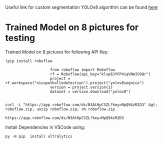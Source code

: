 
Useful link for custom segmentation YOLOv8 algorithm can be found [here](https://www.youtube.com/watch?v=Fe8W2lNTnU4)


# Trained Model on 8 pictures for testing
Trained Model on 8 pictures for following API  Key:
```Jupiter
!pip install roboflow

                    from roboflow import Roboflow
                    rf = Roboflow(api_key="klxp8JYFP4iqVNmIG9Qr")
                    project = rf.workspace("nicopotholledetection").project("yolov8segnico")
                    version = project.version(1)
                    dataset = version.download("yolov8")
                
```

```terminal
curl -L "https://app.roboflow.com/ds/N3At6pCSZL?key=MpQ94zR2D3" &gt; roboflow.zip; unzip roboflow.zip; rm roboflow.zip
```

```RAW URL
https://app.roboflow.com/ds/N3At6pCSZL?key=MpQ94zR2D3
```

Install Dependencies in VSCode using:
```Shell
py -m pip  install ultralytics
```